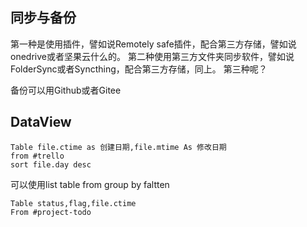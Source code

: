 ## 同步与备份
第一种是使用插件，譬如说Remotely safe插件，配合第三方存储，譬如说onedrive或者坚果云什么的。
第二种使用第三方文件夹同步软件，譬如说FolderSync或者Syncthing，配合第三方存储，同上。
第三种呢？

备份可以用Github或者Gitee

## DataView
~~~dataview
Table file.ctime as 创建日期,file.mtime As 修改日期
from #trello
sort file.day desc
~~~

可以使用list table 
from
group by
faltten

~~~dataview
Table status,flag,file.ctime
From #project-todo
~~~

